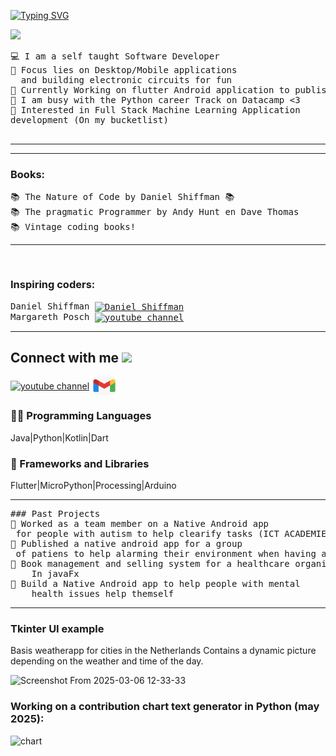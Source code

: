 <a href="https://git.io/typing-svg"><img src="https://readme-typing-svg.demolab.com?font=Fira+Code&size=34&duration=3000&pause=1000&color=A70808&width=490&lines=Hi+I+am+Heidi+;Enthusiastic+hobby+dev" alt="Typing SVG" /></a>

![](https://api.visitorbadge.io/api/VisitorHit?user=merlijne77&repo=github-visitors-badge&countColor=%237B1E7A)

<pre>
💻 I am a self taught Software Developer 
📝 Focus lies on Desktop/Mobile applications
  and building electronic circuits for fun
🔭 Currently Working on flutter Android application to publish in Google Playstore in 2025
🌱 I am busy with the Python career Track on Datacamp <3
🚩 Interested in Full Stack Machine Learning Application 
development (On my bucketlist)
	</pre>
<hr>

<hr>

### Books:
<pre>
📚 The Nature of Code by Daniel Shiffman 📚 
📚 The pragmatic Programmer by Andy Hunt en Dave Thomas
📚 Vintage coding books!
<hr>
</pre>

### Inspiring coders:
<pre>
Daniel Shiffman <a href="https://thecodingtrain.com/"><img align="center" src="https://raw.githubusercontent.com/jmnote/z-icons/master/svg/google.svg" alt="Daniel Shiffman" height="30" width="40" /></a>
Margareth Posch <a href="https://www.youtube.com/@MargretPosch"><img align="center" src="https://raw.githubusercontent.com/rahuldkjain/github-profile-readme-generator/master/src/images/icons/Social/youtube.svg" alt="youtube channel" height="30" width="40" /></a>
</pre>
<hr>


## Connect with me <img src="https://media.giphy.com/media/iY8CRBdQXODJSCERIr/giphy.gif" width="30px">
<a href="https://www.youtube.com/@zielsurfen" target="blank"><img align="center" src="https://raw.githubusercontent.com/rahuldkjain/github-profile-readme-generator/master/src/images/icons/Social/youtube.svg" alt="youtube channel" height="30" width="40" /></a>
<a href="mailto:coding.aspie@gmail.com" target="blank"><img align="center" src="https://raw.githubusercontent.com/tandpfun/skill-icons/refs/heads/main/icons/Gmail-Light.svg" alt="Email" height="30" width="40" /></a>
    

### 👨‍💻 Programming Languages

Java|Python|Kotlin|Dart

### 🧰 Frameworks and Libraries

Flutter|MicroPython|Processing|Arduino


  </td>
  </tr>
</table>
<hr>

<pre>
### Past Projects
🚩 Worked as a team member on a Native Android app
 for people with autism to help clearify tasks (ICT ACADEMIE)
🚩 Published a native android app for a group
 of patiens to help alarming their environment when having an fysical attack 
🚩 Book management and selling system for a healthcare organisation. 
	In javaFx
🚩 Build a Native Android app to help people with mental 
	health issues help themself 
</pre>
<hr>


### Tkinter UI example

Basis weatherapp for cities in the Netherlands 
Contains a dynamic picture depending on the weather and time of the day.

![Screenshot From 2025-03-06 12-33-33](https://github.com/user-attachments/assets/ff14a376-8796-4a9b-8655-1c2e87035dfd)

### Working on a contribution chart text generator in Python (may 2025):
![chart](https://github.com/user-attachments/assets/6f28a11a-925e-4f71-8835-4cdcfd8f3524)
